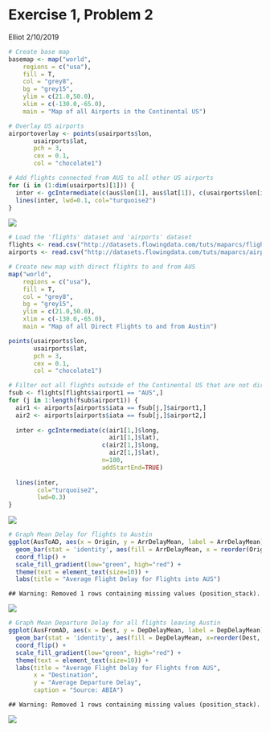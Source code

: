 Exercise 1, Problem 2
================
Elliot
2/10/2019

``` r
# Create base map
basemap <- map("world",
    regions = c("usa"),
    fill = T,
    col = "grey8",
    bg = "grey15",
    ylim = c(21.0,50.0),
    xlim = c(-130.0,-65.0),
    main = "Map of all Airports in the Continental US")

# Overlay US airports
airportoverlay <- points(usairports$lon,
       usairports$lat,
       pch = 3,
       cex = 0.1,
       col = "chocolate1")

# Add flights connected from AUS to all other US airports
for (i in (1:dim(usairports)[1])) { 
  inter <- gcIntermediate(c(aus$lon[1], aus$lat[1]), c(usairports$lon[i], usairports$lat[i]), n=200)
  lines(inter, lwd=0.1, col="turquoise2")    
}
```

![](Exercise_1,_Problem_2_files/figure-markdown_github/unnamed-chunk-2-1.png)

``` r
# Load the 'flights' dataset and 'airports' dataset
flights <- read.csv("http://datasets.flowingdata.com/tuts/maparcs/flights.csv", header=TRUE, as.is=TRUE)
airports <- read.csv("http://datasets.flowingdata.com/tuts/maparcs/airports.csv", header=TRUE)

# Create new map with direct flights to and from AUS
map("world",
    regions = c("usa"),
    fill = T,
    col = "grey8",
    bg = "grey15",
    ylim = c(21.0,50.0),
    xlim = c(-130.0,-65.0),
    main = "Map of all Direct Flights to and from Austin")

points(usairports$lon,
       usairports$lat,
       pch = 3,
       cex = 0.1,
       col = "chocolate1")

# Filter out all flights outside of the Continental US that are not directly connected to Austin
fsub <- flights[flights$airport1 == "AUS",]
for (j in 1:length(fsub$airport1)) {
  air1 <- airports[airports$iata == fsub[j,]$airport1,]
  air2 <- airports[airports$iata == fsub[j,]$airport2,]
  
  inter <- gcIntermediate(c(air1[1,]$long, 
                            air1[1,]$lat), 
                          c(air2[1,]$long, 
                            air2[1,]$lat), 
                          n=100, 
                          addStartEnd=TRUE)
  
  lines(inter, 
        col="turquoise2",
        lwd=0.3)
}
```

![](Exercise_1,_Problem_2_files/figure-markdown_github/unnamed-chunk-2-2.png)

``` r
# Graph Mean Delay for flights to Austin
ggplot(AusToAD, aes(x = Origin, y = ArrDelayMean, label = ArrDelayMean)) +
  geom_bar(stat = 'identity', aes(fill = ArrDelayMean, x = reorder(Origin, ArrDelayMean)), width = .8) +
  coord_flip() +
  scale_fill_gradient(low="green", high="red") +
  theme(text = element_text(size=10)) +
  labs(title = "Average Flight Delay for Flights into AUS") 
```

    ## Warning: Removed 1 rows containing missing values (position_stack).

![](Exercise_1,_Problem_2_files/figure-markdown_github/unnamed-chunk-4-1.png)

``` r
# Graph Mean Departure Delay for all flights leaving Austin
ggplot(AusFromAD, aes(x = Dest, y = DepDelayMean, label = DepDelayMean)) +
  geom_bar(stat = 'identity', aes(fill = DepDelayMean, x=reorder(Dest, DepDelayMean)), width = .8) +
  coord_flip() +
  scale_fill_gradient(low="green", high="red") +
  theme(text = element_text(size=10)) +
  labs(title = "Average Flight Delay for Flights from AUS",
       x = "Destination",
       y = "Average Departure Delay",
       caption = "Source: ABIA") 
```

    ## Warning: Removed 1 rows containing missing values (position_stack).

![](Exercise_1,_Problem_2_files/figure-markdown_github/unnamed-chunk-6-1.png)
